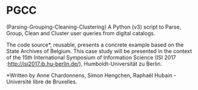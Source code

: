 # PGCC 
(Parsing-Grouping-Cleaning-Clustering) 
A Python (v3) script to Parse, Group, Clean and Cluster user queries from digital catalogs.

The code source*, reusable, presents a concrete example based on the State Archives of Belgium. This case study will be presented in the context of the 15th International Symposium of Information Science (ISI 2017 :http://isi2017.ib.hu-berlin.de/), Humboldt-Universität zu Berlin.

*Written by Anne Chardonnens, Simon Hengchen, Raphaël Hubain - Université libre de Bruxelles.
